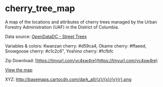 # cherry_tree_map
A map of the locations and attributes of cherry trees managed by the Urban Forestry Administration (UAF) in the District of Columbia.

Data source: [OpenDataDC - Street Trees](https://opendata.dc.gov/datasets/urban-forestry-street-trees)

Variables & colors: Kwanzan cherry: #d59ca4, Okame cherry: #ffaeed, Snowgoose cherry: #c1c2c6", Yoshino cherry: #fcfbfc

Zip Download: [https://tinyurl.com/yc4sw4re](https://tinyurl.com/yc4sw4re)

[View the map](https://geospatial-research-lab.github.io/cherry_tree_map) 

XYZ: http://basemaps.cartocdn.com/dark_all/{z}/{x}/{y}{r}.png
